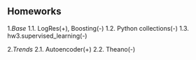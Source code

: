 ## Homeworks

1._Base_
	1.1. LogRes(+), Boosting(-)
	1.2. Python collections(-)
	1.3. hw3.supervised_learning(-)

2._Trends_
	2.1. Autoencoder(+)
	2.2. Theano(-)

